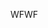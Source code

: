 <span data-ttu-id="b7b0a-101">WF</span><span class="sxs-lookup"><span data-stu-id="b7b0a-101">WF</span></span>